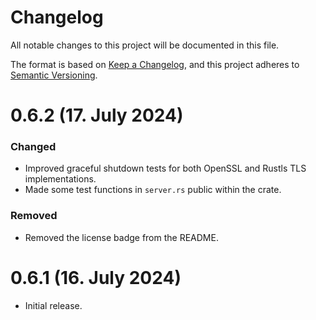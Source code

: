 # Changelog

All notable changes to this project will be documented in this file.

The format is based on [Keep a Changelog], and this project adheres to
[Semantic Versioning].

# 0.6.2 (17. July 2024)

### Changed
- Improved graceful shutdown tests for both OpenSSL and Rustls TLS implementations.
- Made some test functions in `server.rs` public within the crate.

### Removed
- Removed the license badge from the README.

# 0.6.1 (16. July 2024)

- Initial release.

[Keep a Changelog]: https://keepachangelog.com/en/1.0.0/
[Semantic Versioning]: https://semver.org/spec/v2.0.0.html
